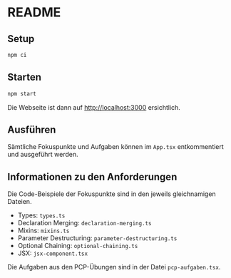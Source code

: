 # README

## Setup

```bash
npm ci
```

## Starten

```bash
npm start
```

Die Webseite ist dann auf <http://localhost:3000> ersichtlich.

## Ausführen

Sämtliche Fokuspunkte und Aufgaben können im `App.tsx` entkommentiert und ausgeführt werden.

## Informationen zu den Anforderungen

Die Code-Beispiele der Fokuspunkte sind in den jeweils gleichnamigen Dateien.

- Types: `types.ts`
- Declaration Merging: `declaration-merging.ts`
- Mixins: `mixins.ts`
- Parameter Destructuring: `parameter-destructuring.ts`
- Optional Chaining: `optional-chaining.ts`
- JSX: `jsx-component.tsx`

Die Aufgaben aus den PCP-Übungen sind in der Datei `pcp-aufgaben.tsx`.
